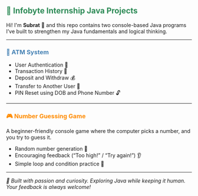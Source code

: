 <h2 style="color:#2E8B57;">💼 Infobyte Internship Java Projects</h2>
<p>Hi! I'm <strong>Subrat</strong> 👋 and this repo contains two console-based Java programs I’ve built to strengthen my Java fundamentals and logical thinking.</p>

<hr>

<h3 style="color:#4682B4;">🏦 ATM System</h3>
<ul>
  <li>User Authentication 🔐</li>
  <li>Transaction History 📜</li>
  <li>Deposit and Withdraw 💰</li>
  <li>Transfer to Another User 🔁</li>
  <li>PIN Reset using DOB and Phone Number 🔓</li>
</ul>

<hr>

<h3 style="color:#FF8C00;">🎮 Number Guessing Game</h3>
<p>A beginner-friendly console game where the computer picks a number, and you try to guess it.</p>
<ul>
  <li>Random number generation 🎲</li>
  <li>Encouraging feedback (“Too high!” / “Try again!”) 👂</li>
  <li>Simple loop and condition practice 🧠</li>
</ul>

<hr>

<p style="font-size:14px; font-style:italic;">🚀 Built with passion and curiosity. Exploring Java while keeping it human. Your feedback is always welcome!</p>
